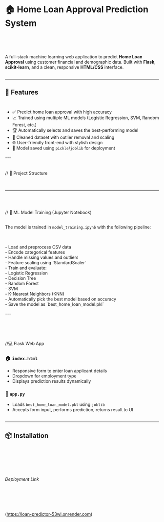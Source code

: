 # 🏠 Home Loan Approval Prediction System
<br>
<br>
<br>





A full-stack machine learning web application to predict **Home Loan Approval** using customer financial and demographic data. Built with **Flask**, **scikit-learn**, and a clean, responsive **HTML/CSS** interface.
<br>
<br>




---

## 🚀 Features<br><br>

- ✅ Predict home loan approval with high accuracy<br>
- 📈 Trained using multiple ML models (Logistic Regression, SVM, Random Forest, etc.)<br>
- 🏆 Automatically selects and saves the best-performing model<br>
- 🧼 Cleaned dataset with outlier removal and scaling<br>
- 🌐 User-friendly front-end with stylish design<br>
- 💾 Model saved using `pickle`/`joblib` for deployment<br>

---<br>
<br>
<br>
// 📂 Project Structure<br><br><br>





---


<br><br>


// 🧠 ML Model Training (Jupyter Notebook)<br><br>

The model is trained in `model_training.ipynb` with the following pipeline:<br><br>


<br>
- Load and preprocess CSV data<br>
- Encode categorical features<br>
- Handle missing values and outliers<br>
- Feature scaling using `StandardScaler`<br>
- Train and evaluate:<br>
  - Logistic Regression<br>
  - Decision Tree<br>
  - Random Forest<br>
  - SVM<br>
  - K-Nearest Neighbors (KNN)<br>
- Automatically pick the best model based on accuracy<br>
- Save the model as `best_home_loan_model.pkl`<br>

---<br>





<br><br><br>

//💻 Flask Web App<br>

### 🏠 `index.html`<br>
- Responsive form to enter loan applicant details<br>
- Dropdown for employment type<br>
- Displays prediction results dynamically<br>

### 🔧 `app.py`<br>
- Loads `best_home_loan_model.pkl` using `joblib`<br>
- Accepts form input, performs prediction, returns result to UI<br><br>

---

## 📦 Installation<br><br>





<br>
<br>
<br>


###### Deployment Link


<br>
<br>
<br>



(https://loan-predictor-53wl.onrender.com)









 
 
